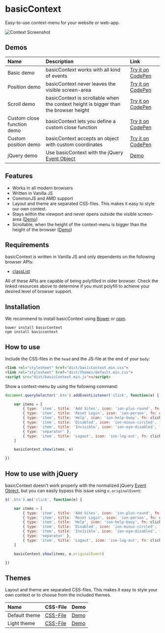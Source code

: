 # basicContext

Easy-to-use context-menu for your website or web-app.

![Context Screenshot](http://l.electerious.com/uploads/big/9f182a325203b158e59ad48aaebb13a2.png)

## Demos

| Name | Description | Link |
|:-----------|:------------|:------------|
| Basic demo | basicContext works with all kind of events | [Try it on CodePen](http://codepen.io/electerious/pen/emaJxE) |
| Position demo | basicContext never leaves the visible screen-area | [Try it on CodePen](http://codepen.io/electerious/pen/GJqrZN) |
| Scroll demo | basicContext is scrollable when the context height is bigger than the browser height | [Try it on CodePen](http://codepen.io/electerious/pen/aOZpZr) |
| Custom close function demo | basicContext lets you define a custom close function | [Try it on CodePen](http://codepen.io/electerious/pen/MwpVdE) |
| Custom position demo | basicContext accepts an object with custom coordinates | [Try it on CodePen](http://codepen.io/electerious/pen/PqjMrN) |
| jQuery demo | Use basicContext with the jQuery [Event Object](http://api.jquery.com/category/events/event-object/) | [Demo](demos/jQuery.html) |

## Features

- Works in all modern browsers
- Written in Vanilla JS
- CommonJS and AMD support
- Layout and theme are separated CSS-files. This makes it easy to style our own context.
- Stays within the viewport and never opens outside the visible screen-area ([Demo](http://codepen.io/electerious/pen/GJqrZN))
- Scrollable, when the height of the context-menu is bigger than the height of the browser ([Demo](http://codepen.io/electerious/pen/aOZpZr))

## Requirements

basicContext is written in Vanilla JS and only dependents on the following browser APIs:

- [classList](http://caniuse.com/#feat=classlist)

All of these APIs are capable of being polyfilled in older browser. Check the linked resources above to determine if you must polyfill to achieve your desired level of browser support.

## Installation

We recommend to install basicContext using [Bower](http://bower.io/) or [npm](https://npmjs.com).

	bower install basicContext
	npm install basiccontext

## How to use

Include the CSS-files in the `head` and the JS-file at the end of your `body`:

```html
<link rel="stylesheet" href="dist/basicContext.min.css">
<link rel="stylesheet" href="dist/themes/default.min.css">
<script src="dist/basicContext.min.js"></script>
```

Show a context-menu by using the following command:

```js
document.querySelector('.btn').addEventListener('click', function(e) {

	var items = [
		{ type: 'item', title: 'Add Sites', icon: 'ion-plus-round', fn: clicked },
		{ type: 'item', title: 'Reset Login', icon: 'ion-person', fn: clicked },
		{ type: 'item', title: 'Help', icon: 'ion-help-buoy', fn: clicked },
		{ type: 'item', title: 'Disabled', icon: 'ion-minus-circled', fn: clicked, disabled: true },
		{ type: 'item', title: 'Invisible', icon: 'ion-eye-disabled', fn: clicked, visible: false },
		{ type: 'separator' },
		{ type: 'item', title: 'Logout', icon: 'ion-log-out', fn: clicked }
	]

	basicContext.show(items, e)

})
```

## How to use with jQuery

basicContext doesn't work properly with the normalized jQuery [Event Object](http://api.jquery.com/category/events/event-object/), but you can easily bypass this issue using `e.originalEvent`:

```js
$('.btn').on('click', function(e) {

	var items = [
		{ type: 'item', title: 'Add Sites', icon: 'ion-plus-round', fn: clicked },
		{ type: 'item', title: 'Reset Login', icon: 'ion-person', fn: clicked },
		{ type: 'item', title: 'Help', icon: 'ion-help-buoy', fn: clicked },
		{ type: 'item', title: 'Disabled', icon: 'ion-minus-circled', fn: clicked, disabled: true },
		{ type: 'item', title: 'Invisible', icon: 'ion-eye-disabled', fn: clicked, visible: false },
		{ type: 'separator' },
		{ type: 'item', title: 'Logout', icon: 'ion-log-out', fn: clicked }
	]

	basicContext.show(items, e.originalEvent)

})
```

## Themes

Layout and theme are separated CSS-files. This makes it easy to style your own context or to choose from the included themes.

| Name | CSS-File | Demo |
|:-----------|:------------|:------------|
| Default theme | [CSS-File](dist/themes/default.min.css) | [Demo](demos/default.html) |
| Light theme | [CSS-File](dist/themes/light.min.css) | [Demo](demos/lightTheme.html) |